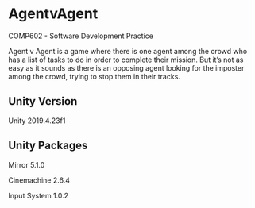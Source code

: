 # AgentvAgent
COMP602 - Software Development Practice

Agent v Agent is a game where there is one agent among the crowd who has a list of tasks to do in order to complete their mission. 
But it’s not as easy as it sounds as there is an opposing agent looking for the imposter among the crowd, trying to stop them in their tracks.


## Unity Version
Unity 2019.4.23f1

## Unity Packages
Mirror 5.1.0

Cinemachine 2.6.4

Input System 1.0.2

